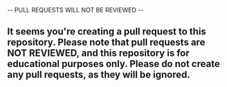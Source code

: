 -- PULL REQUESTS WILL NOT BE REVIEWED --

It seems you're creating a pull request to this repository. Please note that
pull requests are NOT REVIEWED, and this repository is for educational purposes
only.
Please do not create any pull requests, as they will be ignored.
-------------------------------------------------------------------------------------
